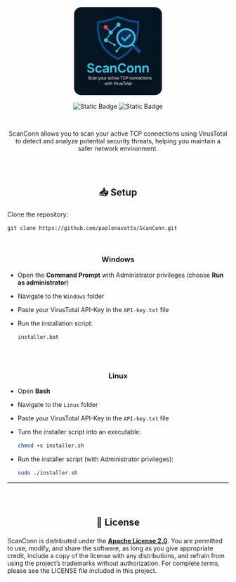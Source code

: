 <div align="center">
<img width="200" height="200" alt="ScanConn" src="ScanConn.png" />
  
<div align="center">
  
![Static Badge](https://img.shields.io/badge/License%20-%20Apache%202.0%20-%20orange?style=for-the-badge)
![Static Badge](https://img.shields.io/badge/Version%20-%20v0.1.0%20-%20black?style=for-the-badge)

</div>
<br>

ScanConn allows you to scan your active TCP connections using VirusTotal to detect and analyze potential security threats, helping you maintain a safer network environment.

</div>

<br>
<br>

## <p align="center">📥 Setup</p>

Clone the repository:
```
git clone https://github.com/paolonavatta/ScanConn.git
```

<br>

### <p align="center">Windows</p>

- Open the **Command Prompt** with Administrator privileges (choose **Run as administrator**)
- Navigate to the `Windows` folder
- Paste your VirusTotal API-Key in the `API-key.txt` file
- Run the installation script:
  
  ```batch
  installer.bat
  ```
<br>
<br>

### <p align="center">Linux</p>

- Open **Bash**
- Navigate to the `Linux` folder
- Paste your VirusTotal API-Key in the `API-key.txt` file
- Turn the installer script into an executable:

  ```bash
  chmod +x installer.sh
  ```
  
- Run the installer script (with Administrator privileges):
  
  ```bash
  sudo ./installer.sh
  ```

---

<br>
<br>


## <p align="center">📄 License</p>

ScanConn is distributed under the [**Apache License 2.0**](./LICENSE). You are permitted to use, modify, and share the software, as long as you give appropriate credit, include a copy of the license with any distributions, and refrain from using the project’s trademarks without authorization. For complete terms, please see the LICENSE file included in this project.
